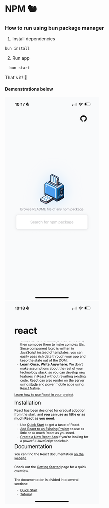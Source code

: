 # NPM 🐿
### How to run using bun package manager
1. Install dependencies
```sh
bun install
```
2. Run app
```sh
  bun start
```

That's it! 🥳
#### Demonstrations below

<img src="/public/images/Demo1.png" alt="Demo1" width="300">
<img src="/public/images/Demo2.png" alt="Demo2" width="300">